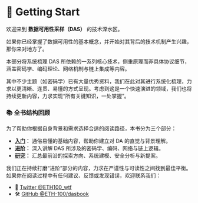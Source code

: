 # 🚀 Getting Start

欢迎来到 **数据可用性采样（DAS）** 的技术深水区。

如果你已经掌握了数据可用性的基本概念，并开始对其背后的技术机制产生兴趣，那你来对地方了。

本部分将系统梳理 DAS 所依赖的一系列核心技术，侧重原理而非具体协议细节，涵盖密码学、编码理论、网络机制与链上集成等内容。

其中不少主题（如密码学）已有大量优秀资料，我们在此对其进行系统化梳理，力求以更清晰、连贯、易懂的方式呈现。考虑到这是一个快速演进的领域，我们也将持续更新内容，力求实现“所有关键知识，一处掌握”。

### 📚 全书结构回顾

为了帮助你根据自身背景和需求选择合适的阅读路径，本书分为三个部分：

- **[入门](../guide/getting-started)：** 通俗易懂的基础内容，帮助你建立对 DA 的直觉与背景理解。
- **[进阶](../advanced/getting-started)：** 深入讲解 DAS 所涉及的密码学、编码、网络与链上逻辑。
- **[研究](../research/getting-started)：** 汇总最前沿的探索方向、系统建模、安全分析与新提案。

我们正在持续打磨“进阶”部分的内容，力求在严谨性与可读性之间找到最佳平衡。如果你在阅读过程中有任何建议、反馈或发现错误，欢迎联系我们：

- 📮 [Twitter @ETH100_wtf](https://x.com/ETH100_wtf)
- 🛠️ [GitHub @ETH-100/dasbook](https://github.com/ETH-100/dasbook)